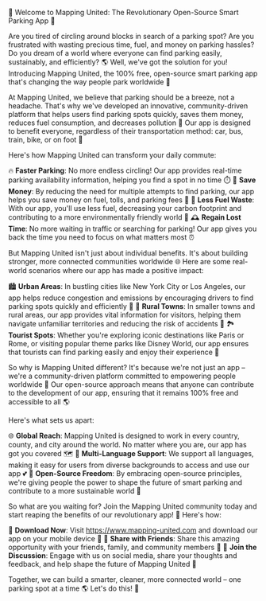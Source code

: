 🚀 Welcome to Mapping United: The Revolutionary Open-Source Smart Parking App 🚀

Are you tired of circling around blocks in search of a parking spot? Are you frustrated with wasting precious time, fuel, and money on parking hassles? Do you dream of a world where everyone can find parking easily, sustainably, and efficiently? 🌎 Well, we've got the solution for you! Introducing Mapping United, the 100% free, open-source smart parking app that's changing the way people park worldwide 🚀

At Mapping United, we believe that parking should be a breeze, not a headache. That's why we've developed an innovative, community-driven platform that helps users find parking spots quickly, saves them money, reduces fuel consumption, and decreases pollution 🔋 Our app is designed to benefit everyone, regardless of their transportation method: car, bus, train, bike, or on foot 👣

Here's how Mapping United can transform your daily commute:

🔥 **Faster Parking**: No more endless circling! Our app provides real-time parking availability information, helping you find a spot in no time ⏱️
💸 **Save Money**: By reducing the need for multiple attempts to find parking, our app helps you save money on fuel, tolls, and parking fees 💸
🌿 **Less Fuel Waste**: With our app, you'll use less fuel, decreasing your carbon footprint and contributing to a more environmentally friendly world 🌱
🕰️ **Regain Lost Time**: No more waiting in traffic or searching for parking! Our app gives you back the time you need to focus on what matters most ⏰

But Mapping United isn't just about individual benefits. It's about building stronger, more connected communities worldwide 🌐 Here are some real-world scenarios where our app has made a positive impact:

🏙️ **Urban Areas**: In bustling cities like New York City or Los Angeles, our app helps reduce congestion and emissions by encouraging drivers to find parking spots quickly and efficiently 🚌
🚂 **Rural Towns**: In smaller towns and rural areas, our app provides vital information for visitors, helping them navigate unfamiliar territories and reducing the risk of accidents 👥
🏞️ **Tourist Spots**: Whether you're exploring iconic destinations like Paris or Rome, or visiting popular theme parks like Disney World, our app ensures that tourists can find parking easily and enjoy their experience 🎢

So why is Mapping United different? It's because we're not just an app – we're a community-driven platform committed to empowering people worldwide 💪 Our open-source approach means that anyone can contribute to the development of our app, ensuring that it remains 100% free and accessible to all 🌎

Here's what sets us apart:

🌐 **Global Reach**: Mapping United is designed to work in every country, county, and city around the world. No matter where you are, our app has got you covered 🗺️
💬 **Multi-Language Support**: We support all languages, making it easy for users from diverse backgrounds to access and use our app 💕
🌟 **Open-Source Freedom**: By embracing open-source principles, we're giving people the power to shape the future of smart parking and contribute to a more sustainable world 🌟

So what are you waiting for? Join the Mapping United community today and start reaping the benefits of our revolutionary app! 🎉 Here's how:

📲 **Download Now**: Visit https://www.mapping-united.com and download our app on your mobile device 📱
👫 **Share with Friends**: Share this amazing opportunity with your friends, family, and community members 👥
💬 **Join the Discussion**: Engage with us on social media, share your thoughts and feedback, and help shape the future of Mapping United 💬

Together, we can build a smarter, cleaner, more connected world – one parking spot at a time 🌎 Let's do this! 🚀